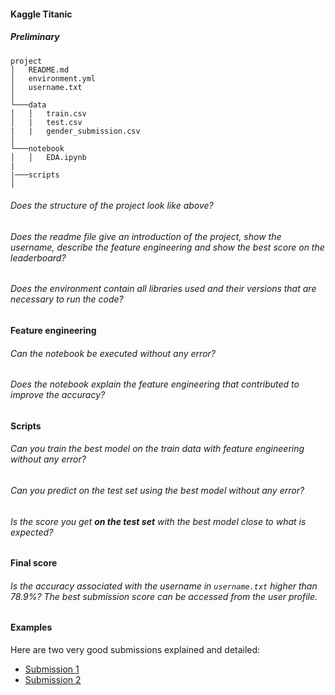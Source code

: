 #### Kaggle Titanic

##### Preliminary

```
project
│   README.md
│   environment.yml
│   username.txt
│
└───data
│   │   train.csv
│   |   test.csv
|   |   gender_submission.csv
│
└───notebook
│   │   EDA.ipynb
|
|───scripts
│

```

###### Does the structure of the project look like above?

###### Does the readme file give an introduction of the project, show the username, describe the feature engineering and show the best score on the leaderboard?

###### Does the environment contain all libraries used and their versions that are necessary to run the code?

#### Feature engineering

###### Can the notebook be executed without any error?

###### Does the notebook explain the feature engineering that contributed to improve the accuracy?

#### Scripts

###### Can you train the best model on the train data with feature engineering without any error?

###### Can you predict on the test set using the best model without any error?

###### Is the score you get **on the test set** with the best model close to what is expected?

#### Final score

###### Is the accuracy associated with the username in `username.txt` higher than 78.9%? The best submission score can be accessed from the user profile.

#### Examples

Here are two very good submissions explained and detailed:

- [Submission 1](https://www.kaggle.com/konstantinmasich/titanic-0-82-0-83)
- [Submission 2](https://www.kaggle.com/sreevishnudamodaran/ultimate-eda-fe-neural-network-model-top-2)
